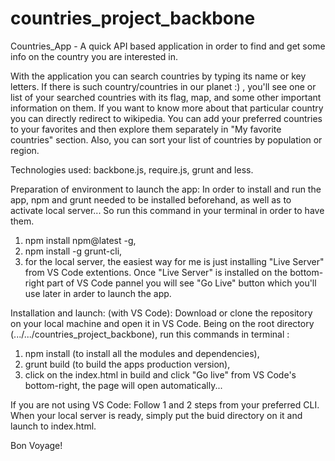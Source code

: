 # countries_project_backbone

Countries_App  - A quick API based application in order to find and get some info on the country you are interested in.

With the application you can search countries by typing its name or key letters. If there is such country/countries in our planet :) , 
you'll see one or list of your searched countries with its flag, map, and some other important information on them. If you want to know more about that particular country you can directly redirect to wikipedia. You can add your preferred countries to your favorites and then explore them separately in "My favorite countries" section. Also, you can sort your list of countries by population or region. 

Technologies used: backbone.js, require.js, grunt and less. 

Preparation of environment to launch the app:
In order to install and run the app, npm and grunt needed to be installed beforehand, as well as to activate local server...
So run this command in your terminal in order to have them.
1. npm install npm@latest -g,  
2. npm install -g grunt-cli,
3. for the local server, the easiest way for me is just installing "Live Server" from VS Code extentions. Once "Live Server" is installed on the bottom-right part of VS Code pannel you will see "Go Live" button which you'll use later in arder to launch the app.


Installation and launch: (with VS Code): 
Download or clone the repository on your local machine and open it in VS Code.
Being on the root directory (.../.../countries_project_backbone), run this commands in terminal : 
1. npm install (to install all the modules and dependencies),
2. grunt build (to build the apps production version),
3. click on the index.html in build and click "Go live" from VS Code's bottom-right, the page will open automatically...

If you are not using VS Code: 
Follow 1 and 2 steps from your preferred CLI. When your local server is ready, simply put the buid directory on it and launch to index.html.

Bon Voyage!
